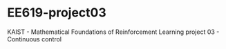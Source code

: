 # EE619-project03
KAIST - Mathematical Foundations of Reinforcement Learning project 03 - Continuous control
